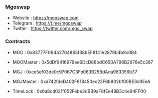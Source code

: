 ### Mgoswap
- Website : https://mgoswap.com
- Telegram : https://t.me/mgoswap
- Twitter : https://twitter.com/mgo_swap
### Contracts

- MGO : 0x83777F06442704865f38bEF8141e2879b4b9c0B4

- MGOMaster : 0x5dDf9416976ee6DcD88bdC650A796B2676e5c387

- MGJ : 0xce5ef03de0c97067C3Fe083B25BdAda983356b37

- MGJMaster : 0xd742fdeD402F618450ec23F6b902bf00BE3d3EeA

- TimeLock : 0x6a8cd021f052Febe3dBB9aF8fEe48B3c4e94FF00

<!--
**Mgoswap/Mgoswap** is a ✨ _special_ ✨ repository because its `README.md` (this file) appears on your GitHub profile.

Here are some ideas to get you started:

- 🔭 I’m currently working on ...
- 🌱 I’m currently learning ...
- 👯 I’m looking to collaborate on ...
- 🤔 I’m looking for help with ...
- 💬 Ask me about ...
- 📫 How to reach me: ...
- 😄 Pronouns: ...
- ⚡ Fun fact: ...
-->

